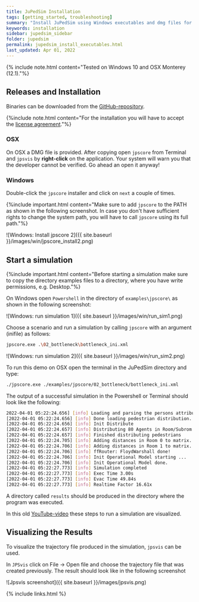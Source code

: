 ```yaml
---
title: JuPedSim Installation
tags: [getting_started, troubleshooting]
summary: "Install JuPedSim using Windows executables and dmg files for OSX"
keywords: installation
sidebar: jupedsim_sidebar
folder: jupedsim
permalink: jupedsim_install_executables.html
last_updated: Apr 01, 2022
---
```


{% include note.html content="Tested on Windows 10 and OSX Monterey (12.1)."%}

## Releases and Installation
Binaries can be downloaded from the [GitHub-repository](https://github.com/JuPedSim/jpscore/releases/).

{%include note.html content="For the installation you will have to accept the [license agreement](https://raw.githubusercontent.com/JuPedSim/jpscore/master/LICENSE)."%}

### OSX

On OSX a DMG file is provided. 
After copying open `jpscore` from Terminal and `jpsvis` by **right-click** on the application.
Your system will warn you that the developer cannot be verified.
Go ahead an open it anyway!

### Windows

Double-click the `jpscore` installer and click on `next` a couple of times.

{%include important.html content="Make sure to add `jpscore` to the PATH as shown in the following screenshot. In case you don't have sufficient rights to change the system path, you will have to call `jpscore` using its full path."%}

![Windows: Install jpscore 2]({{ site.baseurl }}/images/win/jpscore_install2.png)

## Start a simulation 

{%include important.html content="Before starting a simulation make sure to copy the directory examples files to a directory, where you have write permissions, e.g. Desktop."%}

On Windows open `Powershell` in the directory of `examples\jpscore\` as shown in the following screenshot:

![Windows: run simulation 1]({{ site.baseurl }}/images/win/run_sim1.png)

Choose a scenario and run a simulation by calling `jpscore` with an argument (inifile) as follows: 

```bash
jpscore.exe .\02_bottleneck\bottleneck_ini.xml
```

![Windows: run simulation 2]({{ site.baseurl }}/images/win/run_sim2.png)

To run this demo on OSX open the terminal in the JuPedSim directory and type:

```bash
./jpscore.exe ./examples/jpscore/02_bottleneck/bottleneck_ini.xml
```

The output of a successful simulation in the Powershell or Terminal should look like the following:

```bash
2022-04-01 05:22:24.656] [info] Loading and parsing the persons attributes
[2022-04-01 05:22:24.656] [info] Done loading pedestrian distribution.
[2022-04-01 05:22:24.656] [info] Init Distribute
[2022-04-01 05:22:24.657] [info] Distributing 80 Agents in Room/Subrom 0/1! Maximum allowed: 3564
[2022-04-01 05:22:24.657] [info] Finished distributing pedestrians
[2022-04-01 05:22:24.705] [info] Adding distances in Room 0 to matrix.
[2022-04-01 05:22:24.706] [info] Adding distances in Room 1 to matrix.
[2022-04-01 05:22:24.706] [info] ffRouter: FloydWarshall done!
[2022-04-01 05:22:24.706] [info] Init Operational Model starting ...
[2022-04-01 05:22:24.706] [info] Init Operational Model done.
[2022-04-01 05:22:27.773] [info] Simulation completed
[2022-04-01 05:22:27.773] [info] Exec Time 3.00s
[2022-04-01 05:22:27.773] [info] Evac Time 49.84s
[2022-04-01 05:22:27.773] [info] Realtime Factor 16.61x
```

A directory called `results` should be produced in the directory where the program was executed.

In this old [YouTube-video](https://youtu.be/qVG607GQaKI) these steps to run a simulation are visualized.

## Visualizing the Results

To visualize the trajectory file produced in the simulation, `jpsvis` can be used.

In `JPSvis` click on File -> Open file and choose the trajectory file that was created previously.
The result should look like in the following screenshot

![Jpsvis screenshot]({{ site.baseurl }}/images/jpsvis.png)

{% include links.html %}

